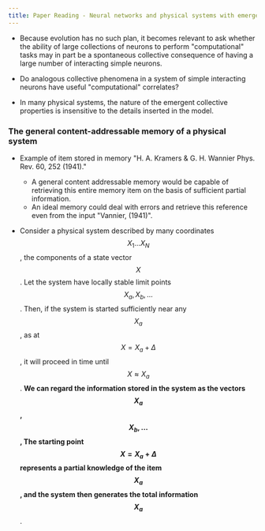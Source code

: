 ```yaml
---
title: Paper Reading - Neural networks and physical systems with emergent collective computational abilities
---
```


+   Because evolution has no such plan, it becomes relevant to ask whether the
    ability of large collections of neurons to perform "computational" tasks
    may in part be a spontaneous collective consequence of having
    a large number of interacting simple neurons.

+   Do analogous collective phenomena in a system of simple interacting neurons
    have useful "computational" correlates?

+   In many physical systems, the nature of the emergent collective properties
    is insensitive to the details inserted in the model.

### The general content-addressable memory of a physical system

+   Example of item stored in memory "H. A. Kramers & G. H. Wannier Phys. Rev.
    60, 252 (1941)."

    +   A general content addressable memory would be capable of retrieving
        this entire memory item on the basis of sufficient partial information.
    +   An ideal memory could deal with errors and retrieve this reference
        even from the input "Vannier, (1941)".

+   Consider a physical system described by many coordinates
    $$X_{1}\ldots X_{N}$$, the components of a state vector $$X$$.
    Let the system have locally stable limit points $$X_{a}, X_{b}, \ldots$$.
    Then, if the system is started sufficiently near any $$X_{a}$$,
    as at $$X=X_{a}+\Delta$$, it will proceed in time until $$X\approx X_{a}$$.
    __We can regard the information stored in the system as the vectors $$X_{a}$$,
    $$X_{b},\ldots$$, The starting point $$X=X_{a}+\Delta$$ represents a
    partial knowledge of the item $$X_{a}$$, and the system then generates
    the total information $$X_{a}$$__.
